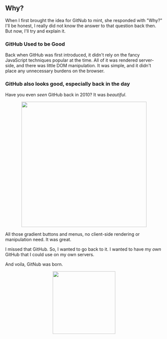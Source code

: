 ## Why?

When I first brought the idea for GitNub to mint, she responded with "Why?" I'll be honest, I really did not know the answer to that question back then. But now, I'll try and explain it.

### GitHub Used to be Good

Back when GitHub was first introduced, it didn't rely on the fancy JavaScript techniques popular at the time. All of it was rendered server-side, and there was little DOM manipulation. It was simple, and it didn't place any unnecessary burdens on the browser.

### GitHub also looks good, especially back in the day

Have you even _seen_ GitHub back in 2010? It was _beautiful_.

<div align="center">
  <img src="https://archive.ph/r9MPU/a7ec08478a9ce571fc27ea20ea041562fb9092c3/scr.png" height="400px">
</div>

All those gradient buttons and menus, no client-side rendering or manipulation need. It was great.

I missed that GitHub. So, I wanted to go back to it. I wanted to have my _own_ GitHub that I could use on my own servers.

And voila, GitNub was born.

<div align="center">
  <img src="https://gist.github.com/lunaisnotaboy/1463ffba360e9b1aedb64dd58747a0f3/raw/4944f33a548a872226b162289d6f97e3a23c5baf/gitnub.svg" height="200px">
</div>
